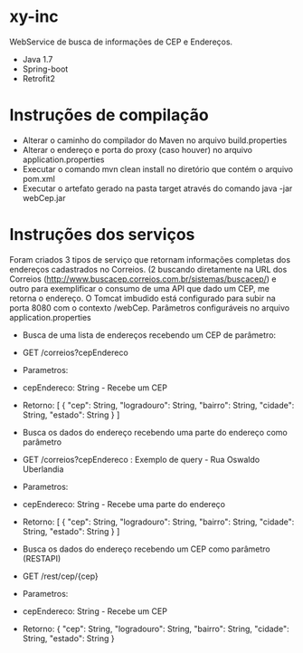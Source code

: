 # xy-inc

WebService de busca de informações de CEP e Endereços.

 - Java 1.7
 - Spring-boot
 - Retrofit2

# Instruções de compilação

 - Alterar o caminho do compilador do Maven no arquivo build.properties
 - Alterar o endereço e porta do proxy (caso houver) no arquivo application.properties
 - Executar o comando mvn clean install no diretório que contém o arquivo pom.xml
 - Executar o artefato gerado na pasta target através do comando java -jar webCep.jar

# Instruções dos serviços

Foram criados 3 tipos de serviço que retornam informações completas dos endereços cadastrados no Correios. (2 buscando diretamente na URL dos Correios (http://www.buscacep.correios.com.br/sistemas/buscacep/) e outro para exemplificar o consumo de uma API que dado um CEP,  me retorna o endereço.
O Tomcat imbudido está configurado para subir na porta 8080 com o contexto /webCep. Parâmetros configuráveis no arquivo application.properties

- Busca de uma lista de endereços recebendo um CEP de parâmetro:
 - GET /correios?cepEndereco
 - Parametros:
 - cepEndereco: String - Recebe um CEP
 - Retorno:
[
{
"cep": String,
"logradouro": String,
"bairro": String,
"cidade": String,
"estado": String
}
]

- Busca os dados do endereço recebendo uma parte do endereço como parâmetro
 - GET /correios?cepEndereco : Exemplo de query - Rua Oswaldo Uberlandia 
 - Parametros:
 - cepEndereco: String - Recebe uma parte do endereço
 - Retorno:
[
{
"cep": String,
"logradouro": String,
"bairro": String,
"cidade": String,
"estado": String
}
]

- Busca os dados do endereço recebendo um CEP como parâmetro (RESTAPI)
 - GET /rest/cep/{cep}
 - Parametros:
 - cepEndereco: String - Recebe um CEP
 - Retorno:
{
"cep": String,
"logradouro": String,
"bairro": String,
"cidade": String,
"estado": String
}
